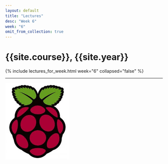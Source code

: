 ```yaml
---
layout: default
title: "Lectures"
desc: "Week 6"
week: "6"
omit_from_collection: true
---
```


# {{site.course}}, {{site.year}}

{% include lectures_for_week.html week="6" collapsed="false" %}
<div class='calendar' data-start-weeks="{{page.week}}" data-num-weeks="6" ></div>

----

![Pi_logo](/images/Pi.jpg)
